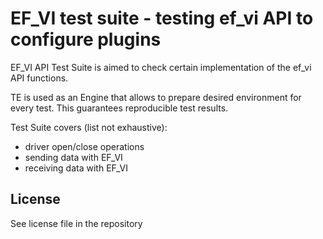 # EF_VI test suite - testing ef_vi API to configure plugins

EF_VI API Test Suite is aimed to check certain implementation of the ef_vi
API functions.

TE is used as an Engine that allows to prepare desired environment for every test.
This guarantees reproducible test results.

Test Suite covers (list not exhaustive):
* driver open/close operations
* sending data with EF_VI
* receiving data with EF_VI

## License

See license file in the repository
